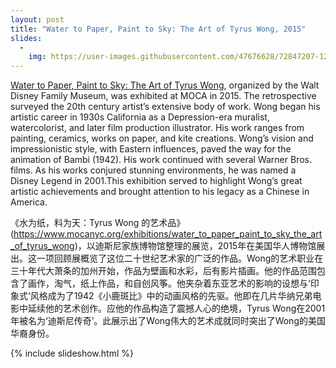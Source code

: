 ```yaml
---
layout: post
title: "Water to Paper, Paint to Sky: The Art of Tyrus Wong, 2015"
slides:
  -
    img: https://user-images.githubusercontent.com/47676628/72847207-12f0dc00-3c70-11ea-9c02-fb51a03fcf93.jpg
---
```


[Water to Paper, Paint to Sky: The Art of Tyrus Wong](https://www.mocanyc.org/exhibitions/water_to_paper_paint_to_sky_the_art_of_tyrus_wong), organized by the Walt Disney Family Museum, was exhibited at MOCA in 2015. The retrospective surveyed the 20th century artist’s extensive body of work. Wong began his artistic career in 1930s California as a Depression-era muralist, watercolorist, and later film production illustrator. His work ranges from painting, ceramics, works on paper, and kite creations. Wong’s vision and impressionistic style, with Eastern influences, paved the way for the animation of Bambi (1942). His work continued with several Warner Bros. films. As his works conjured stunning environments, he was named a Disney Legend in 2001.This exhibition served to highlight Wong’s great artistic achievements and brought attention to his legacy as a Chinese in America.

《水为纸，料为天：Tyrus Wong 的艺术品》(https://www.mocanyc.org/exhibitions/water_to_paper_paint_to_sky_the_art_of_tyrus_wong)，以迪斯尼家族博物馆整理的展览，2015年在美国华人博物馆展出。这一项回顾展概览了这位二十世纪艺术家的广泛的作品。Wong的艺术职业在三十年代大萧条的加州开始，作品为壁画和水彩，后有影片插画。他的作品范围包含了画作，淘气，纸上作品，和自创风筝。他夹杂着东亚艺术的影响的设想与‘印象式‘风格成为了1942《小鹿斑比》中的动画风格的先驱。他即在几片华纳兄弟电影中延续他的艺术创作。应他的作品构造了震撼人心的绝境，Tyrus Wong在2001年被名为‘迪斯尼传奇’。此展示出了Wong伟大的艺术成就同时突出了Wong的美国华裔身份。

{% include slideshow.html %}
